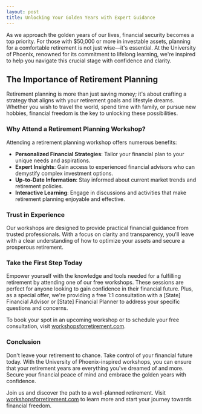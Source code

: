 ```yaml
---
layout: post
title: Unlocking Your Golden Years with Expert Guidance
---
```



As we approach the golden years of our lives, financial security becomes a top priority. For those with $50,000 or more in investable assets, planning for a comfortable retirement is not just wise—it's essential. At the University of Phoenix, renowned for its commitment to lifelong learning, we're inspired to help you navigate this crucial stage with confidence and clarity.

## The Importance of Retirement Planning

Retirement planning is more than just saving money; it's about crafting a strategy that aligns with your retirement goals and lifestyle dreams. Whether you wish to travel the world, spend time with family, or pursue new hobbies, financial freedom is the key to unlocking these possibilities.

### Why Attend a Retirement Planning Workshop?

Attending a retirement planning workshop offers numerous benefits:

- **Personalized Financial Strategies**: Tailor your financial plan to your unique needs and aspirations.
- **Expert Insights**: Gain access to experienced financial advisors who can demystify complex investment options.
- **Up-to-Date Information**: Stay informed about current market trends and retirement policies.
- **Interactive Learning**: Engage in discussions and activities that make retirement planning enjoyable and effective.

### Trust in Experience

Our workshops are designed to provide practical financial guidance from trusted professionals. With a focus on clarity and transparency, you'll leave with a clear understanding of how to optimize your assets and secure a prosperous retirement.

### Take the First Step Today

Empower yourself with the knowledge and tools needed for a fulfilling retirement by attending one of our free workshops. These sessions are perfect for anyone looking to gain confidence in their financial future. Plus, as a special offer, we're providing a free 1:1 consultation with a [State] Financial Advisor or [State] Financial Planner to address your specific questions and concerns.

To book your spot in an upcoming workshop or to schedule your free consultation, visit [workshopsforretirement.com](https://workshopsforretirement.com).

### Conclusion

Don't leave your retirement to chance. Take control of your financial future today. With the University of Phoenix-inspired workshops, you can ensure that your retirement years are everything you've dreamed of and more. Secure your financial peace of mind and embrace the golden years with confidence.

Join us and discover the path to a well-planned retirement. Visit [workshopsforretirement.com](https://workshopsforretirement.com) to learn more and start your journey towards financial freedom.